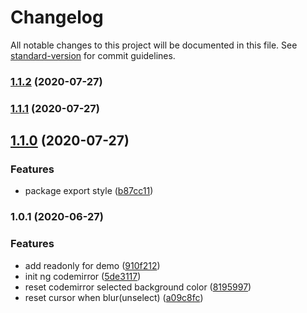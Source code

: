 # Changelog

All notable changes to this project will be documented in this file. See [standard-version](https://github.com/conventional-changelog/standard-version) for commit guidelines.

### [1.1.2](https://github.com/pubuzhixing8/ng-codemirror/compare/v1.1.1...v1.1.2) (2020-07-27)

### [1.1.1](https://github.com/pubuzhixing8/ng-codemirror/compare/v1.1.0...v1.1.1) (2020-07-27)

## [1.1.0](https://github.com/pubuzhixing8/ng-codemirror/compare/v1.0.1...v1.1.0) (2020-07-27)


### Features

* package export style ([b87cc11](https://github.com/pubuzhixing8/ng-codemirror/commit/b87cc116b595d4e7aa0892207ba958934889b431))

### 1.0.1 (2020-06-27)


### Features

* add readonly for demo ([910f212](https://github.com/pubuzhixing8/ng-codemirror/commit/910f2124b745e18b4fa9e6679aec9d3f44807cea))
* init ng codemirror ([5de3117](https://github.com/pubuzhixing8/ng-codemirror/commit/5de3117cd0020077181bf13c1c1c14a316985a8e))
* reset codemirror selected background color ([8195997](https://github.com/pubuzhixing8/ng-codemirror/commit/81959971cf60790546127e25f79dfa89b7cba4b7))
* reset cursor when blur(unselect) ([a09c8fc](https://github.com/pubuzhixing8/ng-codemirror/commit/a09c8fc98e3c4afeb614c7a550a68ba7e07df996))
